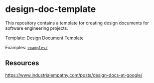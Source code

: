 # design-doc-template

This repository contains a template for creating design documents
for software engineering projects.

Template: [Design Document Template](./DESIGN_DOC.md)

Examples: [`examples/`](./examples/)

## Resources

https://www.industrialempathy.com/posts/design-docs-at-google/
